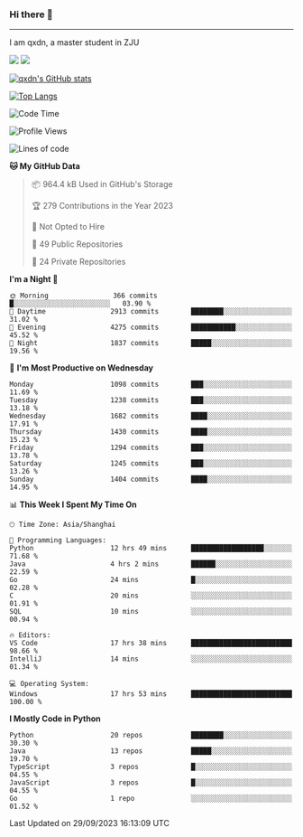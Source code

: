 ### Hi there 👋
---

I am qxdn, a master student in ZJU

[![](https://img.shields.io/badge/blog-qxdn-brightgreen?style=for-the-badge&logo=hexo)](https://qianxu.run) [![](https://img.shields.io/badge/bilibili-qxdn-ff69b4?style=for-the-badge&logo=Bilibili)](https://space.bilibili.com/11674667)


[![qxdn's GitHub stats](https://github-readme-stats.vercel.app/api?username=qxdn&count_private=true&show_icons=true)](https://github.com/qxdn)

[![Top Langs](https://github-readme-stats.vercel.app/api/top-langs/?username=qxdn&layout=compact)](https://github.com/qxdn)

<!--START_SECTION:waka-->
![Code Time](http://img.shields.io/badge/Code%20Time-1%2C176%20hrs%2024%20mins-blue)

![Profile Views](http://img.shields.io/badge/Profile%20Views-8-blue)

![Lines of code](https://img.shields.io/badge/From%20Hello%20World%20I%27ve%20Written-10.8%20million%20lines%20of%20code-blue)

**🐱 My GitHub Data** 

> 📦 964.4 kB Used in GitHub's Storage 
 > 
> 🏆 279 Contributions in the Year 2023
 > 
> 🚫 Not Opted to Hire
 > 
> 📜 49 Public Repositories 
 > 
> 🔑 24 Private Repositories 
 > 
**I'm a Night 🦉** 

```text
🌞 Morning                366 commits         █░░░░░░░░░░░░░░░░░░░░░░░░   03.90 % 
🌆 Daytime                2913 commits        ████████░░░░░░░░░░░░░░░░░   31.02 % 
🌃 Evening                4275 commits        ███████████░░░░░░░░░░░░░░   45.52 % 
🌙 Night                  1837 commits        █████░░░░░░░░░░░░░░░░░░░░   19.56 % 
```
📅 **I'm Most Productive on Wednesday** 

```text
Monday                   1098 commits        ███░░░░░░░░░░░░░░░░░░░░░░   11.69 % 
Tuesday                  1238 commits        ███░░░░░░░░░░░░░░░░░░░░░░   13.18 % 
Wednesday                1682 commits        ████░░░░░░░░░░░░░░░░░░░░░   17.91 % 
Thursday                 1430 commits        ████░░░░░░░░░░░░░░░░░░░░░   15.23 % 
Friday                   1294 commits        ███░░░░░░░░░░░░░░░░░░░░░░   13.78 % 
Saturday                 1245 commits        ███░░░░░░░░░░░░░░░░░░░░░░   13.26 % 
Sunday                   1404 commits        ████░░░░░░░░░░░░░░░░░░░░░   14.95 % 
```


📊 **This Week I Spent My Time On** 

```text
🕑︎ Time Zone: Asia/Shanghai

💬 Programming Languages: 
Python                   12 hrs 49 mins      ██████████████████░░░░░░░   71.68 % 
Java                     4 hrs 2 mins        ██████░░░░░░░░░░░░░░░░░░░   22.59 % 
Go                       24 mins             █░░░░░░░░░░░░░░░░░░░░░░░░   02.28 % 
C                        20 mins             ░░░░░░░░░░░░░░░░░░░░░░░░░   01.91 % 
SQL                      10 mins             ░░░░░░░░░░░░░░░░░░░░░░░░░   00.94 % 

🔥 Editors: 
VS Code                  17 hrs 38 mins      █████████████████████████   98.66 % 
IntelliJ                 14 mins             ░░░░░░░░░░░░░░░░░░░░░░░░░   01.34 % 

💻 Operating System: 
Windows                  17 hrs 53 mins      █████████████████████████   100.00 % 
```

**I Mostly Code in Python** 

```text
Python                   20 repos            ████████░░░░░░░░░░░░░░░░░   30.30 % 
Java                     13 repos            █████░░░░░░░░░░░░░░░░░░░░   19.70 % 
TypeScript               3 repos             █░░░░░░░░░░░░░░░░░░░░░░░░   04.55 % 
JavaScript               3 repos             █░░░░░░░░░░░░░░░░░░░░░░░░   04.55 % 
Go                       1 repo              ░░░░░░░░░░░░░░░░░░░░░░░░░   01.52 % 
```




 Last Updated on 29/09/2023 16:13:09 UTC
<!--END_SECTION:waka-->

<!--
**qxdn/qxdn** is a ✨ _special_ ✨ repository because its `README.md` (this file) appears on your GitHub profile.

Here are some ideas to get you started:

- 🔭 I’m currently working on ...
- 🌱 I’m currently learning ...
- 👯 I’m looking to collaborate on ...
- 🤔 I’m looking for help with ...
- 💬 Ask me about ...
- 📫 How to reach me: ...
- 😄 Pronouns: ...
- ⚡ Fun fact: ...
-->
